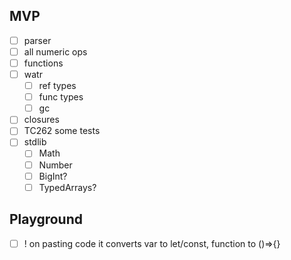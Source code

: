 ## MVP
* [ ] parser
* [ ] all numeric ops
* [ ] functions
* [ ] watr
  * [ ] ref types
  * [ ] func types
  * [ ] gc
* [ ] closures
* [ ] TC262 some tests
* [ ] stdlib
  * [ ] Math
  * [ ] Number
  * [ ] BigInt?
  * [ ] TypedArrays?

## Playground

* [ ] ! on pasting code it converts var to let/const, function to ()=>{}
